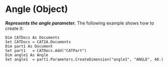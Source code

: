 # Angle (Object)

**_Represents the angle parameter._**
The following example shows how to create it:

```VBScript
Dim CATDocs As Documents
Set CATDocs = CATIA.Documents
Dim part1 As Document
Set part1   = CATDocs.Add("CATPart")
Dim angle1 As Angle
Set angle1  = part1.Parameters.CreateDimension("angle1", "ANGLE", 40.)

```
